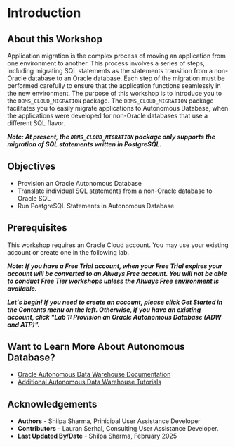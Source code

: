 # Introduction

## About this Workshop

Application migration is the complex process of moving an application from one environment to another. This process involves a series of steps, including migrating SQL statements as the statements transition from a non-Oracle database to an Oracle database. Each step of the migration must be performed carefully to ensure that the application functions seamlessly in the new environment.
The purpose of this workshop is to introduce you to the `DBMS_CLOUD_MIGRATION` package. The `DBMS_CLOUD_MIGRATION` package facilitates you to easily migrate applications to Autonomous Database, when the applications were developed for non-Oracle databases that use a different SQL flavor.

**<i>Note: At present, the `DBMS_CLOUD_MIGRATION` package only supports the migration of SQL statements written in <b>PostgreSQL</b>.</i>**


## Objectives

- Provision an Oracle Autonomous Database
- Translate individual SQL statements from a non-Oracle database to Oracle SQL
- Run PostgreSQL Statements in Autonomous Database

## Prerequisites

This workshop requires an Oracle Cloud account. You may use your existing account or create one in the following lab.

**<i>Note: If you have a Free Trial account, when your Free Trial expires your account will be converted to an Always Free account. You will not be able to conduct Free Tier workshops unless the Always Free environment is available.**

**Let's begin! If you need to create an account, please click Get Started in the Contents menu on the left. Otherwise, if you have an existing account, click "Lab 1: Provision an Oracle Autonomous Database (ADW and ATP)".</i>**

## Want to Learn More About Autonomous Database?

- <a href="https://docs.oracle.com/en/cloud/paas/autonomous-data-warehouse-cloud/index.html" target="\_blank">Oracle Autonomous Data Warehouse Documentation</a>
- <a href="https://docs.oracle.com/en/cloud/paas/autonomous-data-warehouse-cloud/tutorials.html" target="\_blank">Additional Autonomous Data Warehouse Tutorials</a>

## Acknowledgements

- **Authors** - Shilpa Sharma, Prinicipal User Assistance Developer
- **Contributors** - Lauran Serhal, Consulting User Assistance Developer.
- **Last Updated By/Date** - Shilpa Sharma, February 2025

